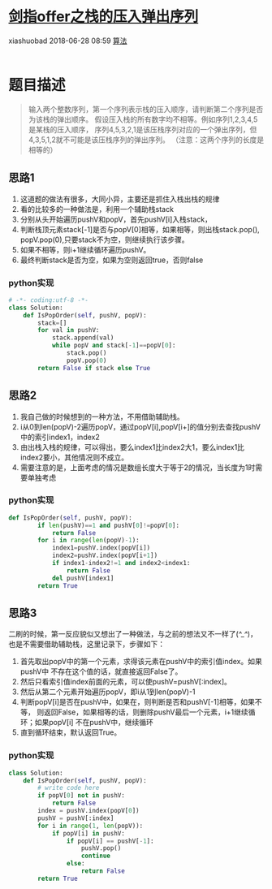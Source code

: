 <div class="blog-article">
    <h1><a href="p.html?p=算法/21剑指offer之栈的压入弹出序列" class="title">剑指offer之栈的压入弹出序列</a></h1>
    <span class="author">xiashuobad</span>
    <span class="time">2018-06-28 08:59</span>
    <span><a href="tags.html?t=算法" class="tag">算法</a></span>
    </div>
<br/>

# 题目描述 
> 输入两个整数序列，第一个序列表示栈的压入顺序，请判断第二个序列是否为该栈的弹出顺序。
假设压入栈的所有数字均不相等。例如序列1,2,3,4,5是某栈的压入顺序，
序列4,5,3,2,1是该压栈序列对应的一个弹出序列，但4,3,5,1,2就不可能是该压栈序列的弹出序列。
（注意：这两个序列的长度是相等的）
## 思路1 ##
1. 这道题的做法有很多，大同小异，主要还是抓住入栈出栈的规律
2. 看的比较多的一种做法是，利用一个辅助栈stack
3. 分别从头开始遍历pushV和popV，首先pushV[i]入栈stack，
4. 判断栈顶元素stack[-1]是否与popV[0]相等，如果相等，则出栈stack.pop(),
popV.pop(0),只要stack不为空，则继续执行该步骤。
5. 如果不相等，则i+1继续循环遍历pushV。
5. 最终判断stack是否为空，如果为空则返回true，否则false

### python实现 
```python
# -*- coding:utf-8 -*-
class Solution:
    def IsPopOrder(self, pushV, popV):
        stack=[]
        for val in pushV:
            stack.append(val)
            while popV and stack[-1]==popV[0]:
                stack.pop()
                popV.pop(0)
        return False if stack else True
```

## 思路2 ##
1. 我自己做的时候想到的一种方法，不用借助辅助栈。
2. i从0到len(popV)-2遍历popV，通过popV[i],popV[i+]的值分别去查找pushV中的索引index1，index2
3. 由出栈入栈的规律，可以得出，要么index1比index2大1，要么index1比index2要小，其他情况则不成立。
4. 需要注意的是，上面考虑的情况是数组长度大于等于2的情况，当长度为1时需要单独考虑

### python实现
```python
def IsPopOrder(self, pushV, popV):
        if len(pushV)==1 and pushV[0]!=popV[0]:
            return False
        for i in range(len(popV)-1):
            index1=pushV.index(popV[i])
            index2=pushV.index(popV[i+1])
            if index1-index2!=1 and index2<index1:
                return False
            del pushV[index1]
        return True
```

## 思路3
二刷的时候，第一反应貌似又想出了一种做法，与之前的想法又不一样了(*^_^*)，
也是不需要借助辅助栈，这里记录下，步骤如下：
1. 首先取出popV中的第一个元素，求得该元素在pushV中的索引值index。如果pushV中
不存在这个值的话，就直接返回False了。
2. 然后只看索引值index前面的元素，可以使pushV=pushV[:index]。
3. 然后从第二个元素开始遍历popV，即i从1到len(popV)-1
4. 判断popV[i]是否在pushV中，如果在，则判断是否和pushV[-1]相等，如果不等，
则返回False，如果相等的话，则删除pushV最后一个元素，i+1继续循环；如果popV[i]
不在pushV中，继续循环
4. 直到循环结束，默认返回True。

### python实现
```python
class Solution:
    def IsPopOrder(self, pushV, popV):
        # write code here
        if popV[0] not in pushV:
            return False
        index = pushV.index(popV[0])
        pushV = pushV[:index]
        for i in range(1, len(popV)):
            if popV[i] in pushV:
                if popV[i] == pushV[-1]:
                    pushV.pop()
                    continue
                else:
                    return False
        return True
```